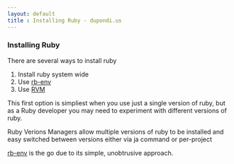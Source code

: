 ```yaml
---
layout: default
title : Installing Ruby - dupondi.us
---
```


### Installing Ruby
There are several ways to install ruby

1. Install ruby system wide
2. Use [rb-env](https://github.com/sstephenson/rbenv)
3. Use [RVM](https://rvm.io/)

This first option is simpliest when you use just a single version of ruby, but as a Ruby developer
you may need to experiment with different versions of ruby.

Ruby Verions Managers allow multiple versions of ruby to be installed and easy switched between versions
either via ja command or per-project

[rb-env](https://github.com/sstephenson/rbenv) is the go due to its simple, unobtrusive approach.

